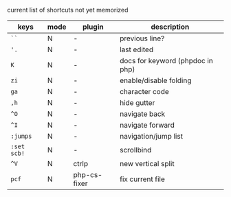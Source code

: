 current list of shortcuts not yet memorized

|keys|mode|plugin|description|
|----|----|------|-----------|
|``` `` ```|N| - | previous line? |
|`'.`|N| -| last edited |
|`K`|N|-| docs for keyword (phpdoc in php)|
|`zi`|N|-| enable/disable folding |
|`ga`|N|-| character code |
|`,h`|N|-| hide gutter |
|`^O`|N|-| navigate back |
|`^I`|N|-| navigate forward |
|`:jumps`|N|-| navigation/jump list |
|`:set scb!`|N|-| scrollbind |
|`^V`|N|ctrlp| new vertical split |
|`pcf`|N|php-cs-fixer| fix current file |
